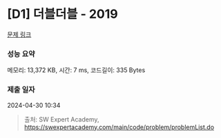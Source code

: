 # [D1] 더블더블 - 2019 

[문제 링크](https://swexpertacademy.com/main/code/problem/problemDetail.do?contestProbId=AV5QDEX6AqwDFAUq) 

### 성능 요약

메모리: 13,372 KB, 시간: 7 ms, 코드길이: 335 Bytes

### 제출 일자

2024-04-30 10:34



> 출처: SW Expert Academy, https://swexpertacademy.com/main/code/problem/problemList.do